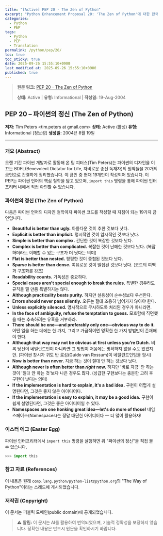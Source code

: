 ```yaml
---
title: "[Active] PEP 20 - The Zen of Python"
excerpt: "Python Enhancement Proposal 20: 'The Zen of Python'에 대한 한국어 번역입니다."
categories:
  - Python
  - PEP
tags:
  - Python
  - PEP
  - Translation
permalink: /python/pep/20/
toc: true
toc_sticky: true
date: 2025-09-26 15:55:10+0900
last_modified_at: 2025-09-26 15:55:10+0900
published: true
---
```

> **원문 링크:** [PEP 20 - The Zen of Python](https://peps.python.org/pep-0020/)
>
> **상태:** Active | **유형:** Informational | **작성일:** 19-Aug-2004

## PEP 20 – 파이썬의 정신 (The Zen of Python)

**저자:** Tim Peters <tim.peters at gmail.com>
**상태:** Active (활성)
**유형:** Informational (정보성)
**생성일:** 2004년 8월 19일

---

### 개요 (Abstract)

오랜 기간 파이썬 개발자로 활동해 온 팀 피터스(Tim Peters)는 파이썬의 디자인을 이끄는 BDFL(Benevolent Dictator for Life, 자비로운 종신 독재자)의 원칙들을 20개의 금언으로 간결하게 정리했습니다. 이 금언 중 현재 19개만이 작성되어 있습니다. 이 PEP는 파이썬 언어의 핵심 철학을 담고 있으며, `import this` 명령을 통해 파이썬 인터프리터 내에서 직접 확인할 수 있습니다.

### 파이썬의 정신 (The Zen of Python)

다음은 파이썬 언어의 디자인 철학이자 파이썬 코드를 작성할 때 지침이 되는 19가지 금언입니다.

*   **Beautiful is better than ugly.**
    아름다운 것이 추한 것보다 낫다.
*   **Explicit is better than implicit.**
    명시적인 것이 암시적인 것보다 낫다.
*   **Simple is better than complex.**
    간단한 것이 복잡한 것보다 낫다.
*   **Complex is better than complicated.**
    복잡한 것이 난해한 것보다 낫다. (복잡하더라도 이해할 수 있는 구조가 더 낫다는 의미)
*   **Flat is better than nested.**
    평평한 것이 중첩된 것보다 낫다.
*   **Sparse is better than dense.**
    여유로운 것이 밀집된 것보다 낫다. (코드의 여백과 구조화를 강조)
*   **Readability counts.**
    가독성은 중요하다.
*   **Special cases aren't special enough to break the rules.**
    특별한 경우라도 규칙을 깰 만큼 특별하지는 않다.
*   **Although practicality beats purity.**
    하지만 실용성이 순수성보다 우선한다.
*   **Errors should never pass silently.**
    오류는 절대 조용히 넘어가지 않아야 한다.
*   **Unless explicitly silenced.**
    명시적으로 무시하도록 처리된 경우가 아니라면.
*   **In the face of ambiguity, refuse the temptation to guess.**
    모호함에 직면했을 때는 추측하려는 유혹을 거부하라.
*   **There should be one—and preferably only one—obvious way to do it.**
    어떤 일을 하는 데에는 한 가지, 그리고 가급적이면 명확한 한 가지 방법만이 존재해야 한다.
*   **Although that way may not be obvious at first unless you're Dutch.**
    비록 당신이 네덜란드인이 아니라면 그 방법이 처음에는 명확하지 않을 수도 있겠지만. (파이썬 창시자 귀도 반 로섬(Guido van Rossum)이 네덜란드인임을 암시)
*   **Now is better than never.**
    지금 하는 것이 절대 안 하는 것보다 낫다.
*   **Although never is often better than *right* now.**
    하지만 '바로 지금' 안 하는 것이 '절대 안 하는 것'보다 나은 경우도 많다. (성급한 구현보다는 충분한 고려 후 구현이 낫다는 의미)
*   **If the implementation is hard to explain, it's a bad idea.**
    구현이 어렵게 설명된다면, 그것은 좋지 않은 아이디어다.
*   **If the implementation is easy to explain, it may be a good idea.**
    구현이 쉽게 설명된다면, 그것은 좋은 아이디어일 수 있다.
*   **Namespaces are one honking great idea—let's do more of those!**
    네임스페이스(Namespaces)는 정말 대단한 아이디어다 — 더 많이 활용하자!

### 이스터 에그 (Easter Egg)

파이썬 인터프리터에서 `import this` 명령을 실행하면 위 "파이썬의 정신"을 직접 볼 수 있습니다.

```python
>>> import this
```

### 참고 자료 (References)

이 내용은 원래 `comp.lang.python/python-list@python.org`의 "The Way of Python"이라는 스레드에 게시되었습니다.

### 저작권 (Copyright)

이 문서는 퍼블릭 도메인(public domain)에 공개되었습니다.

> ⚠️ **알림:** 이 문서는 AI를 활용하여 번역되었으며, 기술적 정확성을 보장하지 않습니다. 정확한 내용은 반드시 원문을 확인하시기 바랍니다.